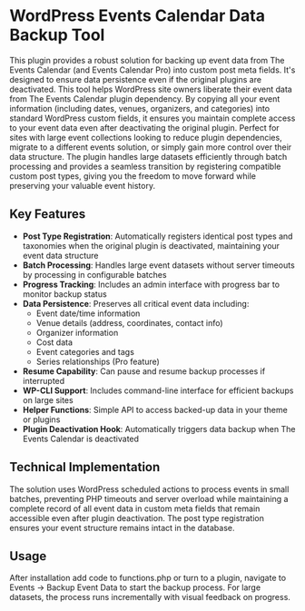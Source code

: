 # WordPress Events Calendar Data Backup Tool

This plugin provides a robust solution for backing up event data from The Events Calendar (and Events Calendar Pro) into custom post meta fields. It's designed to ensure data persistence even if the original plugins are deactivated. This tool helps WordPress site owners liberate their event data from The Events Calendar plugin dependency. By copying all your event information (including dates, venues, organizers, and categories) into standard WordPress custom fields, it ensures you maintain complete access to your event data even after deactivating the original plugin. Perfect for sites with large event collections looking to reduce plugin dependencies, migrate to a different events solution, or simply gain more control over their data structure. The plugin handles large datasets efficiently through batch processing and provides a seamless transition by registering compatible custom post types, giving you the freedom to move forward while preserving your valuable event history.

## Key Features

- **Post Type Registration**: Automatically registers identical post types and taxonomies when the original plugin is deactivated, maintaining your event data structure
- **Batch Processing**: Handles large event datasets without server timeouts by processing in configurable batches
- **Progress Tracking**: Includes an admin interface with progress bar to monitor backup status
- **Data Persistence**: Preserves all critical event data including:
  - Event date/time information
  - Venue details (address, coordinates, contact info)
  - Organizer information
  - Cost data
  - Event categories and tags
  - Series relationships (Pro feature)
- **Resume Capability**: Can pause and resume backup processes if interrupted
- **WP-CLI Support**: Includes command-line interface for efficient backups on large sites
- **Helper Functions**: Simple API to access backed-up data in your theme or plugins
- **Plugin Deactivation Hook**: Automatically triggers data backup when The Events Calendar is deactivated

## Technical Implementation

The solution uses WordPress scheduled actions to process events in small batches, preventing PHP timeouts and server overload while maintaining a complete record of all event data in custom meta fields that remain accessible even after plugin deactivation. The post type registration ensures your event structure remains intact in the database.

## Usage

After installation add code to functions.php or turn to a plugin, navigate to Events → Backup Event Data to start the backup process. 
For large datasets, the process runs incrementally with visual feedback on progress.
